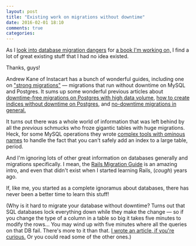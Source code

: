 ```yaml
---
layout: post
title: "Existing work on migrations without downtime"
date: 2016-02-01 18:10
comments: true
categories: 
---
```


As I <a
href="http://codefol.io/posts/database-migrations-without-downtime">look
into database migration dangers</a> for <a
href="http://no-more-lost-data.com">a book I'm working on,</a> I find
a lot of great existing stuff that I had no idea existed.

Thanks, guys!

Andrew Kane of Instacart has a bunch of wonderful guides, including
one on <a
href="https://github.com/ankane/strong_migrations">&quot;strong
migrations&quot;</a> &mdash; migrations that run without downtime on
MySQL and Postgres. It sums up some wonderful previous articles about
<a
href="http://pedro.herokuapp.com/past/2011/7/13/rails_migrations_with_no_downtime/">downtime-free
migrations on Postgres with high data volume</a>, <a
href="https://robots.thoughtbot.com/how-to-create-postgres-indexes-concurrently-in">how
to create indices without downtime on Postgres</a>, and <a
href="http://pedro.herokuapp.com/past/2011/7/13/rails_migrations_with_no_downtime/">no-downtime
migrations in general.</a>
<!--more-->
It turns out there was a whole world of information that was left
behind by all the <i>previous</i> schmucks who froze gigantic tables
with huge migrations. Heck, for some MySQL operations they wrote <a
href="https://github.com/soundcloud/lhm">complex tools with ominous
names</a> to handle the fact that you can't safely add an index to a
large table, period.

And I'm ignoring lots of other great information on databases
generally and migrations specifically. I mean, the <a
href="http://edgeguides.rubyonrails.org/active_record_migrations.html">Rails
Migration Guide</a> is an amazing intro, and even that didn't exist
when I started learning Rails, (*cough*) years ago.

If, like me, you started as a complete ignoramus about databases, there has
never been a better time to learn this stuff!

(Why is it hard to migrate your database without downtime? Turns out
that SQL databases lock everything down while they make the change
&mdash; so if you change the type of a column in a table so big it
takes five minutes to modify the rows... You may wind up with five
minutes where all the queries on that DB fail. There's more to it than
that. <a
href="http://codefol.io/posts/database-migrations-without-downtime">I
wrote an article, if you're curious.</a> Or you could read some of the
other ones.)

